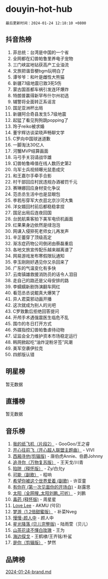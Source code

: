 # douyin-hot-hub

`最后更新时间：2024-01-24 12:18:10 +0800`

## 抖音热榜

1. 菲总统：台湾是中国的一个省
1. 全网都在幻兽帕鲁里养电子宠物
1. 三门峡盆地钻获高产工业油流
1. 文旅把谐音梗bgm玩明白了
1. 谭爷爷：和叶是雌性大熊猫
1. 新疆7.1级地震已致3死5伤
1. 蒙古国首都车祸引发连环爆炸
1. 特朗普赢得新罕布什尔州初选
1. 辅警将全面转正系谣言
1. 国足亚洲杯出局
1. 新疆阿合奇县发生5.7级地震
1. 起猛了看见狗狗跳popping了
1. 玲子reiko被求婚
1. 董宇辉访谈梁晓声畅聊文学
1. C罗向中国球迷道歉
1. 一脚淘汰30亿人
1. 河蟹MVP结算画面
1. 马弓手关羽请战华雄
1. 幻兽帕鲁峰值在线人数历史第2
1. 乌军士兵视频曝光鼠患成灾
1. 和王嘉尔手牵手合影
1. 村干部回应村民违规办酒被罚千元
1. 赛琳娜回应身材变化争议
1. 范丞丞生活中也是显眼包
1. 李若彤穿军大衣逛北京沙河大集
1. 洋女婿回村前后都稳稳拿捏
1. 国足出局后连夜回国
1. 台民航乘客拍下美军电侦机画面
1. 红果果身边依然是绿泡泡
1. 网课入侵猝死老师女儿再发声
1. 辛芷蕾穿了顶级高定
1. 渐冻症药物公司倒闭由蔡磊重启
1. 各地文旅宣传配乐越来越离谱了
1. 网易游戏发布寒假限玩通知
1. 李玉刚刚好遇见你又杀回来了
1. 广东的气温变化有多快
1. 云南镇雄救援消防员的话令人泪目
1. 走自己的路还是父母安排的路
1. 李蠕蠕新剧饰演翻车网红
1. 看范丞丞说鲲真大爆笑了
1. 异人君莫邪动画开播
1. 这次就成为别人的光吧
1. C罗致歉后拒绝回答提问
1. 开颅手术遇强震医生临危不乱
1. 围巾的冬日打开方式
1. 外媒指控幻兽帕鲁虐待动物
1. 证监会全力维护资本市场稳定运行
1. 韩网掀起吃“油炸淀粉牙签”风潮
1. 美军空袭伊拉克
1. 四郎版认错

## 明星榜

暂无数据

## 直播榜

暂无数据

## 音乐榜

1. [我的纸飞机（片段2）](https://sf86-cdn-tos.douyinstatic.com/obj/tos-cn-ve-2774/oM2ZrKcg2CD5AeRB2gkeXOFB1IxAGJdZPazYHf) - GooGoo/王之睿
1. [开心往前飞（开心超人联盟主题曲）](https://sf3-cdn-tos.douyinstatic.com/obj/tos-cn-ve-2774/9d8fb7c82cf1421fb93a9fe925275e0a) - VIVI
1. [西厢寻他(剪辑版)](https://sf86-cdn-tos.douyinstatic.com/obj/tos-cn-ve-2774/oUsAVfAQKlRNxEv5qxvIB8o5qmIWUcXbzJKJhw) - 唐伯虎Annie、伯爵Johnny
1. [追寻你（万物复苏版）](https://sf3-cdn-tos.douyinstatic.com/obj/tos-cn-ve-2774/oYeAZJsbjIDit9APmBg8u6uDUQnHmoCf3gbo74) - 王天戈/川青
1. [陷阱（释怀版）](https://sf3-cdn-tos.douyinstatic.com/obj/tos-cn-ve-2774/oE8C21LeZrzKLDFfQYgMzx4GAIHageG5IzayY7) - Zy/白允y
1. [可能（副歌）](https://sf3-cdn-tos.douyinstatic.com/obj/tos-cn-ve-2774/cde1731888894259b333569393c2fb51) - 程响
1. [希望你被这个世界爱着 (副歌)](https://sf3-cdn-tos.douyinstatic.com/obj/tos-cn-ve-2774/oUHCmWQfZlE3QQBKBeD8rCFLpJzPgCpImhsxMt) - 许亚童
1. [有你在 (第一次见面你的开场白)](https://sf86-cdn-tos.douyinstatic.com/obj/tos-cn-ve-2774/oAthrQ3ClJBfI57uBoFEgNDYtNCZ0TSYQQfxQ0) - 赵露思
1. [太阳（全网搜_太阳刘鹏_可听）](https://sf5-hl-cdn-tos.douyinstatic.com/obj/tos-cn-ve-2774/ogWbyIQnlBFImVbeDocRdCIYtBHlbJXgfZMvgz) - 刘鹏
1. [毒药 (释怀版)](https://sf3-cdn-tos.douyinstatic.com/obj/tos-cn-ve-2774/oYILMEAzspdZBIzy4frJNB8ZHPHWAhiwowd4Ad) - 周星星
1. [Love Lee](https://sf86-cdn-tos.douyinstatic.com/obj/tos-cn-ve-2774/o05GbkJGbCBTdDnMtB0fwOYgkeZp23vrWQDQBS) - AKMU (악뮤)
1. [梦游（1.2倍甜蜜版）](https://sf6-cdn-tos.douyinstatic.com/obj/tos-cn-ve-2774/o4gyAUm8hwufoEABmwVIiQtHsFuGzAEEWtNMzo) - 补菜Nveg
1. [慢慢-颜人中](https://sf86-cdn-tos.douyinstatic.com/obj/tos-cn-ve-2774/ocjHNfBXdBxQNC8ZGAeoLMFTUgtBg8bkExunDC) - 颜人中
1. [星光降落 (贝儿完整版)](https://sf3-cdn-tos.douyinstatic.com/obj/tos-cn-ve-2774/okwB9hAwyAtsFFkFBzAX1hOOfQuIoMNs0W2Mwr) - 陆雨萱（贝儿）
1. [山茶花读不懂白玫瑰](https://sf86-cdn-tos.douyinstatic.com/obj/tos-cn-ve-2774/osfn8B7DktrRHEPJgPCfDbw7QDQEkwC16BxZg9) - 王为
1. [海边探戈](https://sf6-cdn-tos.douyinstatic.com/obj/tos-cn-ve-2774/os9gE0VQCGqt6VQkZDyBBYvfSDY0QFe3vVmubn) - 王鹤棣/王齐铭/朴鲨
1. [是你（剪辑版）](https://sf3-cdn-tos.douyinstatic.com/obj/tos-cn-ve-2774/46019dae783c4c969944217fe1cfafc4) - 梦然

## 品牌榜

[2024-01-24-brand.md](2024-01-24-brand.md)
